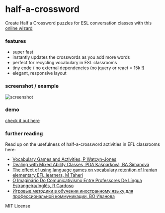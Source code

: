 # half-a-crossword
Create Half a Crossword puzzles for ESL conversation classes with this [online wizard](http://monolithpl.github.io/half-a-crossword/demo)

### features
- super fast
- instantly updates the crosswords as you add more words
- perfect for recycling vocabulary in ESL classrooms
- tiny code / no external dependencies (no jquery or react = 15k !)
- elegant, responsive layout

### screenshot / example
![screenshot](http://monolithpl.github.io/half-a-crossword/screenshot.png "screenshot")

### demo
[check it out here](http://monolithpl.github.io/half-a-crossword/demo)

### further reading
Read up on the usefulness of half-a-crossword activities in EFL classrooms here:
- [Vocabulary Games and Activities, P Watcyn-Jones](http://ielts-house.net/Ebook/Vocabulary/Vocabulary%20Games%20and%20Activities%202.pdf)
- [Dealing with Mixed Ability Classes, PDA Kašpárková, BA Šimanová](http://is.muni.cz/th/104237/pedf_m/Diplomova_prace_Adela_Simanova.pdf)
- [The effect of using language games on vocabulary retention of Iranian elementary EFL learners, M Taheri](http://ojs.academypublisher.com/index.php/jltr/article/viewFile/jltr0503544549/9163)
- [O Imaginário Do Comunicativismo Entre Professores De Língua Estrangeira/Inglês, R Cardoso](http://www.leffa.pro.br/tela4/Textos/Textos/Teses/Rita_Tardin.pdf)
- [Игровые методики в обучении иностранному языку для профессиональной коммуникации, ВО Иванова](http://kguki.com/content/cms/files/21272.pdf#page=71)

MIT License
